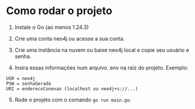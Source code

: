 # Como rodar o projeto

1. Instale o Go (ao menos 1.24.3)

2. Crie uma conta neo4j ou acesse a sua conta.

3. Crie uma instância na nuvem ou baixe neo4j local e copie seu usuário e senha.

4. Insira essas informações num arquivo .env na raiz do projeto. Exemplo:

```.env
USR = neo4j
PSW = senhaGerada
URI = enderecoConexao (localhost ou neo4j+s://...)
```
5. Rode o projeto com o comando ```go run main.go```.